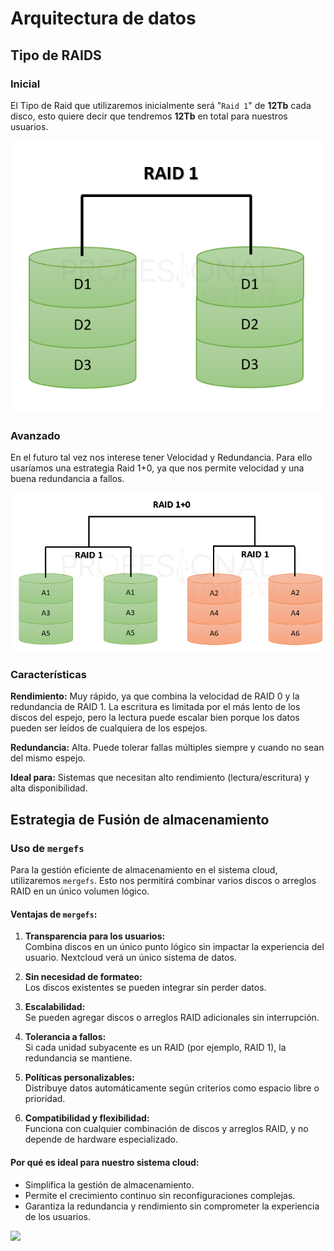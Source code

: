 # Arquitectura de datos

## Tipo de RAIDS
### Inicial
El Tipo de Raid que utilizaremos inicialmente será "`Raid 1`" de **12Tb** cada disco, 
esto quiere decir que tendremos **12Tb** en total para nuestros usuarios.

![](./RAID-1.webp)

### Avanzado
En el futuro tal vez nos interese tener Velocidad y Redundancia. Para ello usaríamos una estrategia Raid 1+0, ya que nos permite velocidad y una buena redundancia a fallos.

![](./RAID-10.webp)

### Características

**Rendimiento:** Muy rápido, ya que combina la velocidad de RAID 0 y la redundancia de RAID 1. La escritura es limitada por el más lento de los discos del espejo, pero la lectura puede escalar bien porque los datos pueden ser leídos de cualquiera de los espejos.

**Redundancia:** Alta. Puede tolerar fallas múltiples siempre y cuando no sean del mismo espejo.

**Ideal para:** Sistemas que necesitan alto rendimiento (lectura/escritura) y alta disponibilidad.

## Estrategia de Fusión de almacenamiento

### Uso de `mergefs`
Para la gestión eficiente de almacenamiento en el sistema cloud, utilizaremos `mergefs`. Esto nos permitirá combinar varios discos o arreglos RAID en un único volumen lógico.

#### **Ventajas de `mergefs`:**
1. **Transparencia para los usuarios:**  
   Combina discos en un único punto lógico sin impactar la experiencia del usuario. Nextcloud verá un único sistema de datos.

2. **Sin necesidad de formateo:**  
   Los discos existentes se pueden integrar sin perder datos.

3. **Escalabilidad:**  
   Se pueden agregar discos o arreglos RAID adicionales sin interrupción.

4. **Tolerancia a fallos:**  
   Si cada unidad subyacente es un RAID (por ejemplo, RAID 1), la redundancia se mantiene.

5. **Políticas personalizables:**  
   Distribuye datos automáticamente según criterios como espacio libre o prioridad.

6. **Compatibilidad y flexibilidad:**  
   Funciona con cualquier combinación de discos y arreglos RAID, y no depende de hardware especializado.

#### **Por qué es ideal para nuestro sistema cloud:**
- Simplifica la gestión de almacenamiento.
- Permite el crecimiento continuo sin reconfiguraciones complejas.
- Garantiza la redundancia y rendimiento sin comprometer la experiencia de los usuarios.

![](./mergefs-diagram.webp)
